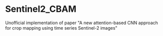 # Sentinel2_CBAM
Unofficial implementation of paper "A new attention-based CNN approach for crop mapping using time series Sentinel-2 images"
